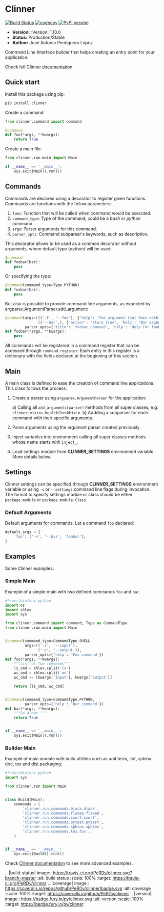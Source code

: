 # Clinner
[![Build Status](https://travis-ci.org/PeRDy/clinner.svg?branch=master)](https://travis-ci.org/PeRDy/clinner)
[![codecov](https://codecov.io/gh/PeRDy/clinner/branch/master/graph/badge.svg)](https://codecov.io/gh/PeRDy/clinner)
[![PyPI version](https://badge.fury.io/py/clinner.svg)](https://badge.fury.io/py/clinner)

* **Version:** :Version: 1.10.0
* **Status:** Production/Stable
* **Author:** José Antonio Perdiguero López

Command Line Interface builder that helps creating an entry point for your application.

Check full [Clinner documentation].

## Quick start
Install this package using pip:

```bash
pip install clinner
```

Create a command

```python
from clinner.command import command

@command
def foo(*args, **kwargs):
    return True
```

Create a main file:

```python
from clinner.run.main import Main

if __name__ == '__main__':
    sys.exit(Main().run())
```

## Commands
Commands are declared using a decorator to register given functions. Commands are functions with the follow parameters:

1. `func`: Function that will be called when command would be executed.
2. `command_type`: Type of the command, could be a *bash* or *python* command.
3. `args`: Parser arguments for this command.
4. `parser_opts`: Command subparser's keywords, such as description.

This decorator allows to be used as a common decorator without arguments, where default type (*python*) will be used:

```python
@command
def foobar(bar):
    pass
```

Or specifying the type:

```python
@command(command_type=Type.PYTHON)
def foobar(bar):
    pass
```

But also is possible to provide command line arguments, as expected by argparse.ArgumentParser.add_argument:

```python
@command(args=((('-f', '--foo'), {'help': 'Foo argument that does nothing'}),                   # Command argument
               (('--bar',), {'action': 'store_true', 'help': 'Bar argument stored as True'})),  # Another argument
         parser_opts={'title': 'foobar_command', 'help': 'Help for foobar_command'})            # Parser parameters
def foobar(*args, **kwargs):
    pass
```

All commands will be registered in a command register that can be accessed through ``command.register``. Each entry in
this register is a dictionary with the fields declared at the beginning of this section.

## Main
A main class is defined to ease the creation of command line applications. This class follows the process:

1. Create a parser using ``argparse.ArgumentParser`` for the application:

    a) Calling all ``add_arguments(parser)`` methods from all super classes, e.g: ``clinner.mixins.HealthCheckMixin``.
    b) Addding a subparser for each command with their specific arguments.

2. Parse arguments using the argument parser created previously.

3. Inject variables into environment calling all super classes methods whose name starts with ``inject_``.

4. Load settings module from **CLINNER_SETTINGS** environment variable. More details below.


## Settings
Clinner settings can be specified through **CLINNER_SETTINGS** environment variable or using ``-s`` or ``--settings``
command line flags during invocation. The format to specify settings module or class should be either ``package.module``
or ``package.module:Class``.

### Default Arguments
Default arguments for commands. Let a command `foo` declared:

```python
default_args = {
    'foo': ['-v', '--bar', 'foobar'],
}
```

## Examples
Some Clinner examples.

### Simple Main
Example of a simple main with two defined commands `foo` and `bar`.

```python
#!/usr/bin/env python
import os
import shlex
import sys

from clinner.command import command, Type as CommandType
from clinner.run.main import Main


@command(command_type=CommandType.SHELL
         args=(('-i', '--input'),
               ('-o', '--output')),
         parser_opts={'help': 'Foo command'})
def foo(*args, **kwargs):
    """List of foo commands"""
    ls_cmd = shlex.split('ls')
    wc_cmd = shlex.split('wc')
    wc_cmd += [kwargs['input'], kwargs['output']]

    return [ls_cmd, wc_cmd]


@command(command_type=CommandType.PYTHON,
         parser_opts={'help': 'Bar command'})
def bar(*args, **kwargs):
    """Do a bar."""
    return True


if __name__ == '__main__':
    sys.exit(Main().run())
```

### Builder Main
Example of main module with build utilities such as unit tests, lint, sphinx doc, tox and dist packaging:

```python
#!/usr/bin/env python
import sys

from clinner.run import Main


class Build(Main):
    commands = (
        'clinner.run.commands.black.black',
        'clinner.run.commands.flake8.flake8',
        'clinner.run.commands.isort.isort',
        'clinner.run.commands.pytest.pytest',
        'clinner.run.commands.sphinx.sphinx',
        'clinner.run.commands.tox.tox',
    )


if __name__ == '__main__':
    sys.exit(Build().run())
```

Check [Clinner documentation] to see more advanced examples.

[Clinner documentation]: http://clinner.readthedocs.io
.. |build-status| image:: https://travis-ci.org/PeRDy/clinner.svg?branch=master
    :alt: build status
    :scale: 100%
    :target: https://travis-ci.org/PeRDy/clinner
.. |coverage| image:: https://coveralls.io/repos/github/PeRDy/clinner/badge.svg
    :alt: coverage
    :scale: 100%
    :target: https://coveralls.io/github/PeRDy/clinner
.. |version| image:: https://badge.fury.io/py/clinner.svg
    :alt: version
    :scale: 100%
    :target: https://badge.fury.io/py/clinner
